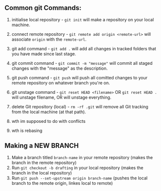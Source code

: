 ## Common git Commands:
1. initialise local repository - `git init` will make a repository on your local machine.
2. connect remote repository - `git remote add origin <remote-url>` will associate `origin` with the `remote-url`.
2. git add command - `git add .` will add all changes in tracked folders that you have made since last stage.
3. git commit command - `git commit -m "message"` will commit all staged changes with the "message" as the description.
4. git push command - `git push` will push all comitted changes to your remote repository on whatever branch you're on.
5. git unstage command - `git reset HEAD <filename>` OR `git reset HEAD .` will unstage filename, OR will unstage everything.
6. delete Git repository (local) - `rm -rf .git` will remove all Git tracking from the local machine (at that path).

6. wth im supposed to do with conflicts
7. wth is rebasing


## Making a **NEW BRANCH**
1. Make a branch titled `branch-name` in your remote repository (makes the branch in the remote repository)
2. Run `git checkout -b drafting` in your local repository (makes the branch in the local repository)
3. Run `git push --set-upstream origin branch-name` (pushes the local branch to the remote origin, linkes local to remote)